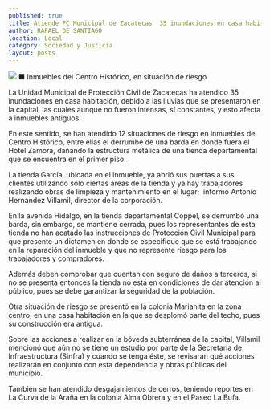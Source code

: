 ```yaml
---
published: true
title: Atiende PC Municipal de Zacatecas  35 inundaciones en casa habitación
author: RAFAEL DE SANTIAGO
location: Local
category: Sociedad y Justicia
layout: posts
---
```


![](http://i.imgur.com/GDQc1vwm.jpg)
■ Inmuebles del Centro Histórico, en situación de riesgo

La Unidad Municipal de Protección Civil de Zacatecas ha atendido 35 inundaciones en casa habitación, debido a las lluvias que se presentaron en la capital, las cuales aunque no fueron intensas, sí constantes, y esto afecta a inmuebles antiguos.

En este sentido, se han atendido 12 situaciones de riesgo en inmuebles del Centro Histórico, entre ellas el derrumbe de una barda en donde fuera el Hotel Zamora, dañando la estructura metálica de una tienda departamental que se encuentra en el primer piso.

La tienda García, ubicada en el inmueble, ya abrió sus puertas a sus clientes utilizando sólo ciertas áreas de la tienda y ya hay trabajadores realizando obras de limpieza y mantenimiento en el lugar;  informó Antonio Hernández Villamil, director de la corporación.

En la avenida Hidalgo, en la tienda departamental Coppel, se derrumbó una barda, sin embargo, se mantiene cerrada, pues los representantes de esta tienda no han acatado las instrucciones de Protección Civil Municipal para que presente un dictamen en donde se especifique que se está trabajando en la reparación del inmueble y que no represente riesgo para los trabajadores y compradores.

Además deben comprobar que cuentan con seguro de daños a terceros, si no se presenta entonces la tienda no está en condiciones de dar atención al público, pues se debe garantizar la seguridad de la población.

Otra situación de riesgo se presentó en la colonia Marianita en la zona centro, en una casa habitación en la que se desplomó parte del techo, pues su construcción era antigua.

Sobre las acciones a realizar en la bóveda subterránea de la capital, Villamil mencionó que aún no se tiene un estudio por parte de la Secretaria de Infraestructura (Sinfra) y cuando se tenga éste, se revisarán qué acciones realizarán en conjunto con esta dependencia y obras públicas del municipio.

También se han atendido desgajamientos de cerros, teniendo reportes en La Curva de la Araña en la colonia Alma Obrera y en el Paseo La Bufa.
